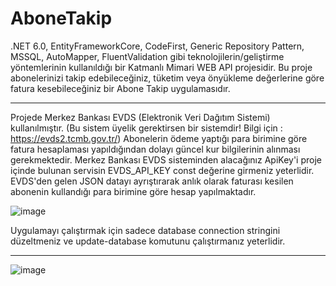 # AboneTakip
.NET 6.0, EntityFrameworkCore, CodeFirst, Generic Repository Pattern, MSSQL, AutoMapper, FluentValidation gibi teknolojilerin/geliştirme yöntemlerinin  kullanıldığı bir Katmanlı Mimari WEB API projesidir. Bu proje abonelerinizi takip edebileceğiniz,  tüketim veya önyükleme değerlerine göre fatura kesebileceğiniz bir Abone Takip uygulamasıdır. 


----




Projede Merkez Bankası EVDS (Elektronik Veri Dağıtım Sistemi) kullanılmıştır. (Bu sistem üyelik gerektirsen bir sistemdir! Bilgi için : https://evds2.tcmb.gov.tr/)
Abonelerin ödeme yaptığı para birimine göre fatura hesaplaması yapıldığından dolayı güncel kur bilgilerinin alınması gerekmektedir.
Merkez Bankası EVDS sisteminden alacağınız ApiKey'i proje içinde bulunan servisin EVDS_API_KEY const değerine girmeniz yeterlidir. 
EVDS'den gelen JSON datayı ayrıştırarak anlık olarak faturası kesilen abonenin kullandığı para birimine göre hesap yapılmaktadır. 

![image](https://user-images.githubusercontent.com/97511430/200560790-aa3c49c7-9772-4347-a9e8-62e49839b52f.png)


Uygulamayı çalıştırmak için sadece database connection stringini düzeltmeniz ve update-database komutunu çalıştırmanız yeterlidir. 

----

![image](https://user-images.githubusercontent.com/97511430/200561610-a5042b88-2767-43ce-9d2b-cd6d6efa670e.png)
